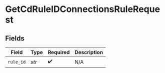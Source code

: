 # GetCdRuleIDConnectionsRuleRequest


## Fields

| Field              | Type               | Required           | Description        |
| ------------------ | ------------------ | ------------------ | ------------------ |
| `rule_id`          | *str*              | :heavy_check_mark: | N/A                |